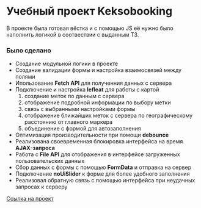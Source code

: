 <h1>Учебный проект Keksobooking</h1>
<p>В проекте была готовая вёстка и с помощью JS её нужно было наполнить логикой в соотвествии с выданным ТЗ.</p>
<h3>Было сделано</h3>
<ul>
<li>Создание модульной логики в проекте</li>
<li>Создание валидации формы и настройка взаимосвязей между полями</li>
<li>Ипользование <b>Fetch API</b> для полученния данных с сервера</li>
<li>Подключение и настройка <b>lefleat</b> для работы с картой 
<ol>
<li>создание меток по данным с сервера</li>
<li>отображение подробной информации по выбору метки</li>
<li>связь с выбранными настройками формы</li>
<li>отображение ближайших меток с сервера по географическому расстоянию от главного маркера</li>
<li>объединение с формой для автозаполнения</li>
</ol></li>
<li>Оптимизация производительности при помощи <b>debounce</b></li>
<li>Реализована своевременная блокировка интерфейса на время <b>AJAX-запроса</b></li>
<li>Работа с <b>File API</b> для отображения в интерфейсе загруженных пользовательских данных</li>
<li>Сбор данных с формы с помощью <b>FormData</b> и отправка на сервер</li>
<li>Подключение <b>noUiSlider</b> к форме для более удобного заполнения</li>
<li>Реализовал обратную связь с помощью интерфейса при неудачных запросах к серверу</li>
</ul>

<a href="https://andy-rosa.github.io/keksobooking/">Ссылка на проект</a>
